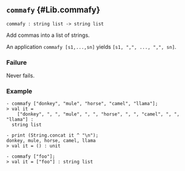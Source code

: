 ## `commafy` {#Lib.commafy}


```
commafy : string list -> string list
```



Add commas into a list of strings.


An application `commafy [s1,...,sn]` yields `[s1, ",", ..., ",", sn]`.

### Failure

Never fails.

### Example

    
    - commafy ["donkey", "mule", "horse", "camel", "llama"];
    > val it =
        ["donkey", ", ", "mule", ", ", "horse", ", ", "camel", ", ", "llama"] :
      string list
    
    - print (String.concat it ^ "\n");
    donkey, mule, horse, camel, llama
    > val it = () : unit
    
    - commafy ["foo"];
    > val it = ["foo"] : string list
    


